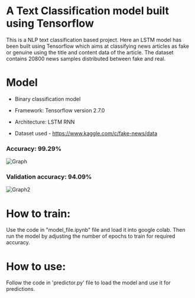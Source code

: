 # A Text Classification model built using Tensorflow
This is a NLP text classification based project. Here an LSTM model has been built using Tensorflow which aims at classifying news articles as fake or genuine using the title and content data of the article. The dataset contains 20800 news samples distributed between fake and real.

# Model
* Binary classification model
* Framework: Tensorflow version 2.7.0
* Architecture: LSTM RNN


* Dataset used - https://www.kaggle.com/c/fake-news/data


### Accuracy: 99.29%
![Graph](https://user-images.githubusercontent.com/76942680/147737045-a8d61bb5-7061-4a51-aa0d-f1468ce294b1.png)


### Validation accuracy: 94.09%
![Graph2](https://user-images.githubusercontent.com/76942680/147737049-c2783cd6-a93c-4d16-a5c4-c622d66e6959.png)


# How to train:
Use the code in "model_file.ipynb" file and load it into google colab. Then run the model by adjusting the number of epochs to train for required accuracy.

# How to use:
Follow the code in 'predictor.py' file to load the model and use it for predictions.
